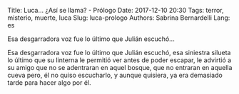 Title: Luca... ¿Así se llama? - Prólogo
Date: 2017-12-10 20:30
Tags: terror, misterio, muerte, luca
Slug: luca-prologo
Authors: Sabrina Bernardelli
Lang: es

Esa desgarradora voz fue lo último que Julián escuchó...

<!-- PELICAN_END_SUMMARY -->

Esa desgarradora voz fue lo último que Julián escuchó, esa siniestra silueta lo último que su linterna le permitió ver antes de poder escapar, le advirtió a su amigo que no se adentraran en aquel bosque, que no entraran en aquella cueva pero, él no quiso escucharlo, y aunque quisiera, ya era demasiado tarde para hacer algo por él.  